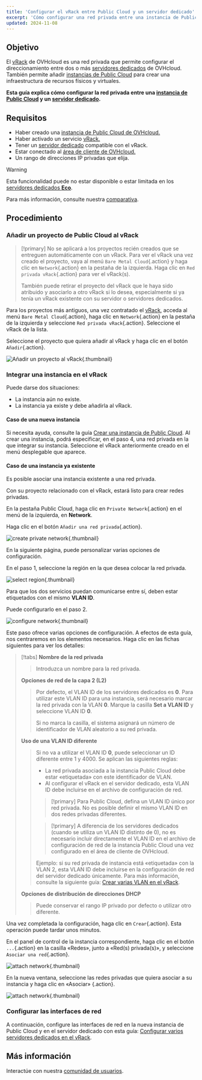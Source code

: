 ```yaml
---
title: 'Configurar el vRack entre Public Cloud y un servidor dedicado'
excerpt: 'Cómo configurar una red privada entre una instancia de Public Cloud y un servidor dedicado'
updated: 2024-11-08
---
```


## Objetivo

El [vRack](/links/network/vrack) de OVHcloud es una red privada que permite configurar el direccionamiento entre dos o más [servidores dedicados](/links/bare-metal/bare-metal) de OVHcloud. También permite añadir [instancias de Public Cloud](/links/public-cloud/compute) para crear una infraestructura de recursos físicos y virtuales.

**Esta guía explica cómo configurar la red privada entre una [instancia de Public Cloud](/pages/public_cloud/compute/public-cloud-first-steps) y un [servidor dedicado](/links/bare-metal/bare-metal).**

## Requisitos

* Haber creado una [instancia de Public Cloud de OVHcloud.](/pages/public_cloud/compute/public-cloud-first-steps)
* Haber activado un servicio [vRack.](/links/network/vrack)
* Tener un [servidor dedicado](/links/bare-metal/bare-metal) compatible con el vRack.
* Estar conectado al [área de cliente de OVHcloud.](/links/manager)
* Un rango de direcciones IP privadas que elija.

> [!warning]
> Esta funcionalidad puede no estar disponible o estar limitada en los [servidores dedicados **Eco**](/links/bare-metal/eco-about).
>
> Para más información, consulte nuestra [comparativa](/links/bare-metal/eco-compare).

## Procedimiento

### Añadir un proyecto de Public Cloud al vRack

> [!primary]
> No se aplicará a los proyectos recién creados que se entreguen automáticamente con un vRack. Para ver el vRack una vez creado el proyecto, vaya al menú `Bare Metal Cloud`{.action} y haga clic en `Network`{.action} en la pestaña de la izquierda. Haga clic en `Red privada vRack`{.action} para ver el vRack(s).
>
> También puede retirar el proyecto del vRack que le haya sido atribuido y asociarlo a otro vRack si lo desea, especialmente si ya tenía un vRack existente con su servidor o servidores dedicados.

Para los proyectos más antiguos, una vez contratado el [vRack](/links/network/vrack), acceda al menú `Bare Metal Cloud`{.action}, haga clic en `Network`{.action} en la pestaña de la izquierda y seleccione `Red privada vRack`{.action}. Seleccione el vRack de la lista.

Seleccione el proyecto que quiera añadir al vRack y haga clic en el botón `Añadir`{.action}.

![Añadir un proyecto al vRack](images/addprojectvrack.png){.thumbnail}

### Integrar una instancia en el vRack

Puede darse dos situaciones:

- La instancia aún no existe.
- La instancia ya existe y debe añadirla al vRack.

#### Caso de una nueva instancia

Si necesita ayuda, consulte la guía [Crear una instancia de Public Cloud](/pages/public_cloud/compute/public-cloud-first-steps). Al crear una instancia, podrá especificar, en el paso 4, una red privada en la que integrar su instancia. Seleccione el vRack anteriormente creado en el menú desplegable que aparece.

#### Caso de una instancia ya existente

Es posible asociar una instancia existente a una red privada.

Con su proyecto relacionado con el vRack, estará listo para crear redes privadas.

En la pestaña Public Cloud, haga clic en `Private Network`{.action} en el menú de la izquierda, en **Network**.

Haga clic en el botón `Añadir una red privada`{.action}.

![create private network](images/vrack2022-03.png){.thumbnail}

En la siguiente página, puede personalizar varias opciones de configuración.

En el paso 1, seleccione la región en la que desea colocar la red privada.

![select region](images/vrack2024-01.png){.thumbnail}

Para que los dos servicios puedan comunicarse entre sí, deben estar etiquetados con el mismo **VLAN ID**.

Puede configurarlo en el paso 2.

![configure network](images/configure_private_network.png){.thumbnail}

Este paso ofrece varias opciones de configuración. A efectos de esta guía, nos centraremos en los elementos necesarios. Haga clic en las fichas siguientes para ver los detalles:

> [!tabs]
> **Nombre de la red privada**
>>
>> Introduzca un nombre para la red privada.<br>
>>
> **Opciones de red de la capa 2 (L2)**
>>
>> Por defecto, el VLAN ID de los servidores dedicados es **0**. Para utilizar este VLAN ID para una instancia, será necesario marcar la red privada con la VLAN **0**.
>> Marque la casilla **Set a VLAN ID** y seleccione VLAN ID **0**.
>>
>> Si no marca la casilla, el sistema asignará un número de identificador de VLAN aleatorio a su red privada.
>>
> **Uso de una VLAN ID diferente**
>>
>> Si no va a utilizar el VLAN ID **0**, puede seleccionar un ID diferente entre 1 y 4000. Se aplican las siguientes reglas:
>>
>> - La red privada asociada a la instancia Public Cloud debe estar «etiquetada» con este identificador de VLAN.
>> - Al configurar el vRack en el servidor dedicado, esta VLAN ID debe incluirse en el archivo de configuración de red.
>>
>> > [!primary]
>> > Para Public Cloud, defina un VLAN ID único por red privada. No es posible definir el mismo VLAN ID en dos redes privadas diferentes.
>>
>> > [!primary]
>> > A diferencia de los servidores dedicados (cuando se utiliza un VLAN ID distinto de 0), no es necesario incluir directamente el VLAN ID en el archivo de configuración de red de la instancia Public Cloud una vez configurado en el área de cliente de OVHcloud.
>>
>> Ejemplo: si su red privada de instancia está «etiquetada» con la VLAN 2, esta VLAN ID debe incluirse en la configuración de red del servidor dedicado únicamente. Para más información, consulte la siguiente guía: [Crear varias VLAN en el vRack](/pages/bare_metal_cloud/dedicated_servers/creating-multiple-vlans-in-a-vrack).<br>
>>
> **Opciones de distribución de direcciones DHCP**
>>
>> Puede conservar el rango IP privado por defecto o utilizar otro diferente.
>>

Una vez completada la configuración, haga clic en `Crear`{.action}. Esta operación puede tardar unos minutos.

En el panel de control de la instancia correspondiente, haga clic en el botón `...`{.action} en la casilla «Redes», junto a «Red(s) privada(s)», y seleccione `Asociar una red`{.action}.

![attach network](images/vrack2021-01.png){.thumbnail}

En la nueva ventana, seleccione las redes privadas que quiera asociar a su instancia y haga clic en «Asociar» {.action}.

![attach network](images/attach_network.png){.thumbnail}


### Configurar las interfaces de red

A continuación, configure las interfaces de red en la nueva instancia de Public Cloud y en el servidor dedicado con esta guía: [Configurar varios servidores dedicados en el vRack](/pages/bare_metal_cloud/dedicated_servers/vrack_configuring_on_dedicated_server).

## Más información

Interactúe con nuestra [comunidad de usuarios](/links/community).